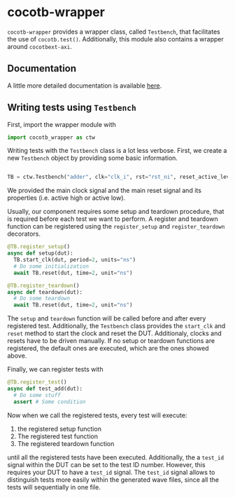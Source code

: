 # cocotb-wrapper

`cocotb-wrapper` provides a wrapper class, called `Testbench`, that facilitates
the use of `cocotb.test()`. Additionally, this module also contains a wrapper
around `cocotbext-axi`.

## Documentation

A little more detailed documentation is available [here](https://ines-hpmm.github.io/cocotb-wrapper/).

## Writing tests using `Testbench`

First, import the wrapper module with

```python
import cocotb_wrapper as ctw
```

Writing tests with the `Testbench` class is a lot less verbose. First, we create
a new `Testbench` object by providing some basic information.

```python

TB = ctw.Testbench("adder", clk="clk_i", rst="rst_ni", reset_active_level=0)
```

We provided the main clock signal and the main reset signal and its properties
(i.e. active high or active low).

Usually, our component requires some setup and teardown procedure, that is
required before each test we want to perform. A register and teardown function
can be registered using the `register_setup` and `register_teardown` decorators.

```python
@TB.register_setup()
async def setup(dut):
  TB.start_clk(dut, period=2, units="ns")
  # Do some initialization
  await TB.reset(dut, time=2, unit="ns")

@TB.register_teardown()
async def teardown(dut):
  # Do some teardown
  await TB.reset(dut, time=2, unit="ns")
```

The `setup` and `teardown` function will be called before and after every
registered test. Additionally, the `Testbench` class provides the `start_clk`
and `reset` method to start the clock and reset the DUT. Additionaly, clocks
and resets have to be driven manually. If no setup or teardown functions are
registered, the default ones are executed, which are the ones showed above.

Finally, we can register tests with

```python
@TB.register_test()
async def test_add(dut):
  # Do some stuff
  assert # Some condition
```

Now when we call the registered tests, every test will execute:

1. the registered setup function
2. The registered test function
3. The registered teardown function

until all the registered tests have been executed. Additionally, the a `test_id`
signal within the DUT can be set to the test ID number. However, this requires
your DUT to have a `test_id` signal. The `test_id` signal allows to distinguish
tests more easily within the generated wave files, since all the tests will
sequentially in one file.
